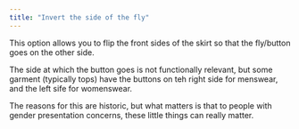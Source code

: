 ```yaml
---
title: "Invert the side of the fly"
---
```


This option allows you to flip the front sides of the skirt so that the fly/button goes on the other side.

The side at which the button goes is not functionally relevant, but some garment (typically tops) have the buttons on teh right side for menswear, and the left sife for womenswear.

The reasons for this are historic, but what matters is that to people with gender presentation concerns, these little things can really matter.


